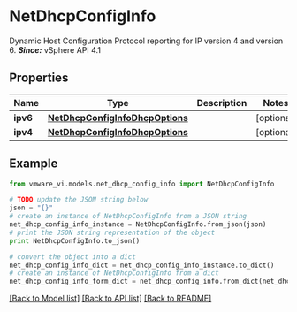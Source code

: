 # NetDhcpConfigInfo

Dynamic Host Configuration Protocol reporting for IP version 4 and version 6.  ***Since:*** vSphere API 4.1 

## Properties
Name | Type | Description | Notes
------------ | ------------- | ------------- | -------------
**ipv6** | [**NetDhcpConfigInfoDhcpOptions**](NetDhcpConfigInfoDhcpOptions.md) |  | [optional] 
**ipv4** | [**NetDhcpConfigInfoDhcpOptions**](NetDhcpConfigInfoDhcpOptions.md) |  | [optional] 

## Example

```python
from vmware_vi.models.net_dhcp_config_info import NetDhcpConfigInfo

# TODO update the JSON string below
json = "{}"
# create an instance of NetDhcpConfigInfo from a JSON string
net_dhcp_config_info_instance = NetDhcpConfigInfo.from_json(json)
# print the JSON string representation of the object
print NetDhcpConfigInfo.to_json()

# convert the object into a dict
net_dhcp_config_info_dict = net_dhcp_config_info_instance.to_dict()
# create an instance of NetDhcpConfigInfo from a dict
net_dhcp_config_info_form_dict = net_dhcp_config_info.from_dict(net_dhcp_config_info_dict)
```
[[Back to Model list]](../README.md#documentation-for-models) [[Back to API list]](../README.md#documentation-for-api-endpoints) [[Back to README]](../README.md)


